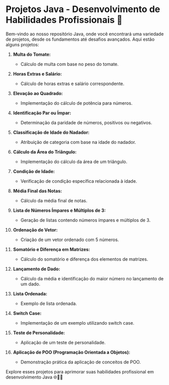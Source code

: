 # Projetos Java - Desenvolvimento de Habilidades Profissionais 🚀

Bem-vindo ao nosso repositório Java, onde você encontrará uma variedade de projetos, desde os fundamentos até desafios avançados. Aqui estão alguns projetos:

1. **Multa do Tomate:**
   - Cálculo de multa com base no peso do tomate.

2. **Horas Extras e Salário:**
   - Cálculo de horas extras e salário correspondente.

3. **Elevação ao Quadrado:**
   - Implementação do cálculo de potência para números.

4. **Identificação Par ou Ímpar:**
   - Determinação da paridade de números, positivos ou negativos.

5. **Classificação de Idade do Nadador:**
   - Atribuição de categoria com base na idade do nadador.

6. **Cálculo da Área do Triângulo:**
   - Implementação do cálculo da área de um triângulo.

7. **Condição de Idade:**
   - Verificação de condição específica relacionada à idade.

8. **Média Final das Notas:**
   - Cálculo da média final de notas.

9. **Lista de Números Ímpares e Múltiplos de 3:**
   - Geração de listas contendo números ímpares e múltiplos de 3.

10. **Ordenação de Vetor:**
    - Criação de um vetor ordenado com 5 números.

11. **Somatório e Diferença em Matrizes:**
    - Cálculo do somatório e diferença dos elementos de matrizes.

12. **Lançamento de Dado:**
    - Cálculo da média e identificação do maior número no lançamento de um dado.

13. **Lista Ordenada:**
    - Exemplo de lista ordenada.

14. **Switch Case:**
    - Implementação de um exemplo utilizando switch case.

15. **Teste de Personalidade:**
    - Aplicação de um teste de personalidade.

16. **Aplicação de POO (Programação Orientada a Objetos):**
    - Demonstração prática da aplicação de conceitos de POO.

Explore esses projetos para aprimorar suas habilidades profissional em desenvolvimento Java 🌐👩‍💻
